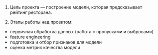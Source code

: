 1. Цель проекта — построение модели, которая предсказывает рейтинг ресторана.

2. Этапы работы над проектом:

- первичная обработка данных (работа с пропусками и выбросами)
- feature engineering
- подготовка и отбор признаков для модели
- оценка метрик качества модели
